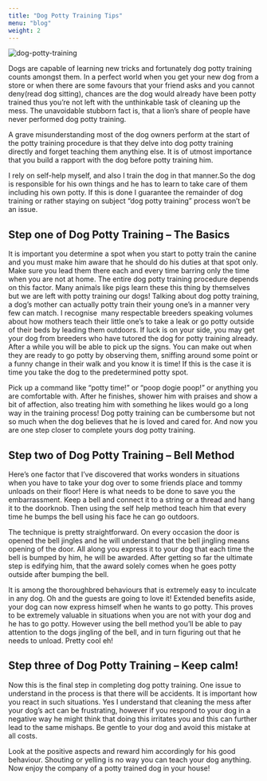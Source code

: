 ```yaml
---
title: "Dog Potty Training Tips"
menu: "blog"
weight: 2
---
```


![dog-potty-training](https://images.unsplash.com/photo-1583501612055-8f4fddd913bd?ixid=MXwxMjA3fDB8MHxwaG90by1wYWdlfHx8fGVufDB8fHw%3D&ixlib=rb-1.2.1&auto=format&fit=crop&w=1350&q=80)

Dogs are capable of learning new tricks and fortunately dog potty training counts amongst them. In a perfect world when you get your new dog from a store or when there are some favours that your friend asks and you cannot deny(read dog sitting), chances are the dog would already have been potty trained thus you’re not left with the unthinkable task of cleaning up the mess. The unavoidable stubborn fact is, that a lion’s share of people have never performed dog potty training.

A grave misunderstanding most of the dog owners perform at the start of the potty training procedure is that they delve into dog potty training directly and forget teaching them anything else. It is of utmost importance that you build a rapport with the dog before potty training him.

I rely on self-help myself, and also I train the dog in that manner.So the dog is responsible for his own things and he has to learn to take care of them including his own potty. If this is done I guarantee the remainder of dog training or rather staying on subject “dog potty training” process won’t be an issue.

## Step one of Dog Potty Training – The Basics

It is important you determine a spot when you start to potty train the canine and you must make him aware that he should do his duties at that spot only. Make sure you lead them there each and every time barring only the time when you are not at home. The entire dog potty training procedure depends on this factor. Many animals like pigs learn these this thing by themselves but we are left with potty training our dogs!
Talking about dog potty training, a dog’s mother can actually potty train their young one’s in a manner very few can match. I recognise  many respectable breeders speaking volumes about how mothers teach their little one’s to take a leak or go potty outside of their beds by leading them outdoors. If luck is on your side, you may get your dog from breeders who have tutored the dog for potty training already.
After a while you will be able to pick up the signs. You can make out when they are ready to go potty by observing them, sniffing around some point or a funny change in their walk and you know it is time! If this is the case it is time you take the dog to the predetermined potty spot.

Pick up a command like “potty time!” or “poop dogie poop!” or anything you are comfortable with. After he finishes, shower him with praises and show a bit of affection, also treating him with something he likes would go a long way in the training process! Dog potty training can be cumbersome but not so much when the dog believes that he is loved and cared for. And now you are one step closer to complete yours dog potty training.

## Step two of Dog Potty Training – Bell Method

Here’s one factor that I’ve discovered that works wonders in situations when you have to take your dog over to some friends place and tommy unloads on their floor! Here is what needs to be done to save you the embarrassment. Keep a bell and connect it to a string or a thread and hang it to the doorknob. Then using the self help method teach him that every time he bumps the bell using his face he can go outdoors.

The technique is pretty straightforward. On every occasion the door is opened the bell jingles and he will understand that the bell jingling means opening of the door. All along you express it to your dog that each time the bell is bumped by him, he will be awarded. After getting so far the ultimate step is edifying him, that the award solely comes when he goes potty outside after bumping the bell.

It is among the thoroughbred behaviours that is extremely easy to inculcate in any dog. Oh and the guests are going to love it! Extended benefits aside, your dog can now express himself when he wants to go potty. This proves to be extremely valuable in situations when you are not with your dog and he has to go potty. However using the bell method you’ll be able to pay attention to the dogs jingling of the bell, and in turn figuring out that he needs to unload. Pretty cool eh!

## Step three of Dog Potty Training – Keep calm!

Now this is the final step in completing dog potty training. One issue to understand in the process is that there will be accidents. It is important how you react in such situations. Yes I understand that cleaning the mess after your dog’s act can be frustrating, however if you respond to your dog in a negative way he might think that doing this irritates you and this can further lead to the same mishaps. Be gentle to your dog and avoid this mistake at all costs.

Look at the positive aspects and reward him accordingly for his good behaviour. Shouting or yelling is no way you can teach your dog anything. Now enjoy the company of a potty trained dog in your house!
